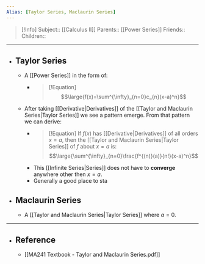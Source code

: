 ```yaml
---
Alias: [Taylor Series, Maclaurin Series]
---
```

> [!Info]
> Subject:: [[Calculus II]]
> Parents:: [[Power Series]]
> Friends:: 
> Children:: 
---
- ## Taylor Series
	- A [[Power Series]] in the form of:
		- > [!Equation]
		  > $$\large{f(x)=\sum^{\infty}_{n=0}c_{n}(x-a)^n}$$
	- After taking [[Derivative|Derivatives]] of the [[Taylor and Maclaurin Series|Taylor Series]] we see a pattern emerge. From that pattern we can derive:
		- > [!Equation]
		  > If $f(x)$ has [[Derivative|Derivatives]] of all orders $x=a$, then the [[Taylor and Maclaurin Series|Taylor Series]] of $f$ about $x=a$ is:
		  > $$\large{\sum^{\infty}_{n=0}\frac{f^{(n)}(a)}{n!}(x-a)^n}$$
		- This [[Infinite Series|Series]] does not have to **converge** anywhere other then $x=a$.
		- Generally a good place to sta
- ## Maclaurin Series
	- A [[Taylor and Maclaurin Series|Taylor Series]] where $a=0$.
---
- ## Reference
	- [[MA241 Textbook - Taylor and Maclaurin Series.pdf]]